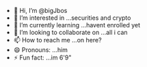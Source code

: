 - 👋 Hi, I’m @bigJbos
- 👀 I’m interested in ...securities and crypto
- 🌱 I’m currently learning ...havent enrolled yet
- 💞️ I’m looking to collaborate on ...all i can
- 📫 How to reach me ...on here?
- 😄 Pronouns: ...him
- ⚡ Fun fact: ...im 6'9"

<!---
bigJbos/bigJbos is a ✨ special ✨ repository because its `README.md` (this file) appears on your GitHub profile.
You can click the Preview link to take a look at your changes.
--->
